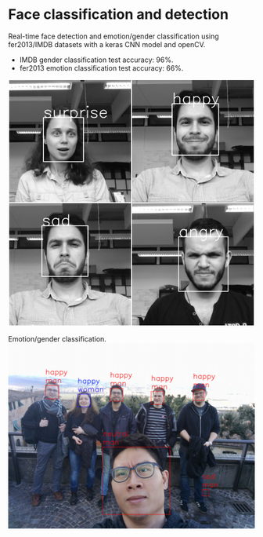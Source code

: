 # Face classification and detection
Real-time face detection and emotion/gender classification using fer2013/IMDB datasets with a keras CNN model and openCV.
* IMDB gender classification test accuracy: 96%.
* fer2013 emotion classification test accuracy: 66%.


![alt tag](images/emotion_classification.jpg)

Emotion/gender classification. 
![alt tag](images/predicted_test_image.png)
